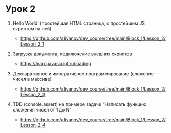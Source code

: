 # Урок 2

1. Hello World! (простейшая HTML страница, с простейшим JS скриптом на ней) 
    - https://github.com/alivanov/dev_course/tree/main/Block_1/Lesson_2/Lesson_2_1
    
2. Загрузка документа, подключение внешних скриптов
    - https://learn.javascript.ru/loading

3. Декларативное и императивное программирование (сложение чисел в массиве)
    - https://github.com/alivanov/dev_course/tree/main/Block_1/Lesson_2/Lesson_2_3

4. TDD (console.assert) на примере задачи “Написать функцию сложения чисел от 1 до N”
    - https://github.com/alivanov/dev_course/tree/main/Block_1/Lesson_2/Lesson_2_4
